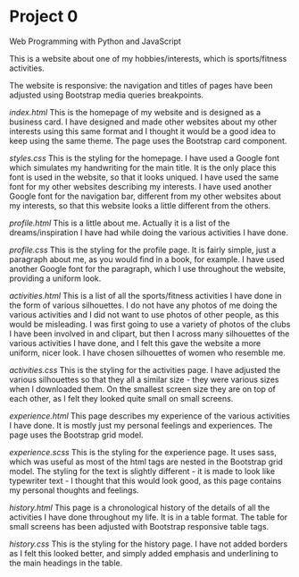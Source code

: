 # Project 0

Web Programming with Python and JavaScript

This is a website about one of my hobbies/interests, which is sports/fitness activities.

The website is responsive: the navigation and titles of pages have been adjusted using Bootstrap media queries breakpoints.

*index.html*
This is the homepage of my website and is designed as a business card. I have designed and made other websites about my other interests using this same format and I thought it would be a good idea to keep using the same theme. The page uses the Bootstrap card component.

*styles.css*
This is the styling for the homepage. I have used a Google font which simulates my handwriting for the main title. It is the only place this font is used in the website, so that it looks uniqued. I have used the same font for my other websites describing my interests. I have used another Google font for the navigation bar, different from my other websites about my interests, so that this website looks a little different from the others.

*profile.html*
This is a little about me. Actually it is a list of the dreams/inspiration I have had while doing the various activities I have done.

*profile.css*
This is the styling for the profile page. It is fairly simple, just a paragraph about me, as you would find in a book, for example. I have used another Google font for the paragraph, which I use throughout the website, providing a uniform look.

*activities.html*
This is a list of all the sports/fitness activities I have done in the form of various silhouettes. I do not have any photos of me doing the various activities and I did not want to use photos of other people, as this would be misleading. I was first going to use a variety of photos of the clubs I have been involved in and clipart, but then I across many silhouettes of the various activities I have done, and I felt this gave the website a more uniform, nicer look. I have chosen silhouettes of women who resemble me.

*activities.css*
This is the styling for the activities page. I have adjusted the various silhouettes so that they all a similar size - they were various sizes when I downloaded them. On the smallest screen size they are on top of each other, as I felt they looked quite small on small screens.

*experience.html*
This page describes my experience of the various activities I have done. It is mostly just my personal feelings and experiences. The page uses the Bootstrap grid model. 

*experience.scss*
This is the styling for the experience page. It uses sass, which was useful as most of the html tags are nested in the Bootstrap grid model. The styling for the text is slightly different - it is made to look like typewriter text - I thought that this would look good, as this page contains my personal thoughts and feelings.

*history.html*
This page is a chronological history of the details of all the activities I have done throughout my life. It is in a table format. The table for small screens has been adjusted with Bootstrap responsive table tags.

*history.css*
This is the styling for the history page. I have not added borders as I felt this looked better, and simply added emphasis and underlining to the main headings in the table.


